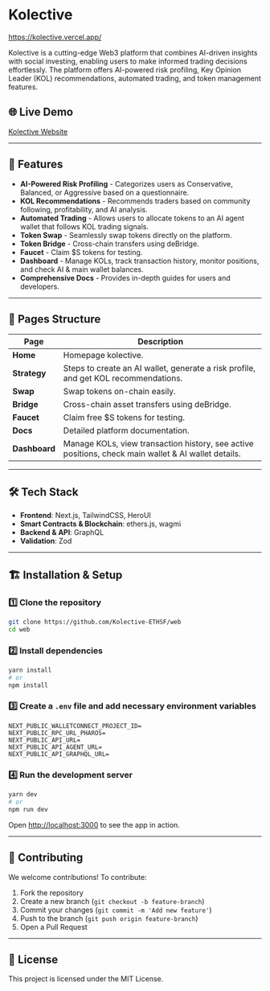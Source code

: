 # Kolective

https://kolective.vercel.app/

Kolective is a cutting-edge Web3 platform that combines AI-driven insights with social investing, enabling users to make informed trading decisions effortlessly. The platform offers AI-powered risk profiling, Key Opinion Leader (KOL) recommendations, automated trading, and token management features.

## 🌐 Live Demo
[Kolective Website](https://kolective.vercel.app)

---

## 🚀 Features
- **AI-Powered Risk Profiling** - Categorizes users as Conservative, Balanced, or Aggressive based on a questionnaire.
- **KOL Recommendations** - Recommends traders based on community following, profitability, and AI analysis.
- **Automated Trading** - Allows users to allocate tokens to an AI agent wallet that follows KOL trading signals.
- **Token Swap** - Seamlessly swap tokens directly on the platform.
- **Token Bridge** - Cross-chain transfers using deBridge.
- **Faucet** - Claim $S tokens for testing.
- **Dashboard** - Manage KOLs, track transaction history, monitor positions, and check AI & main wallet balances.
- **Comprehensive Docs** - Provides in-depth guides for users and developers.

---

## 📂 Pages Structure

| Page        | Description  |
|------------|--------------|
| **Home** | Homepage kolective. |
| **Strategy** | Steps to create an AI wallet, generate a risk profile, and get KOL recommendations. |
| **Swap** | Swap tokens on-chain easily. |
| **Bridge** | Cross-chain asset transfers using deBridge. |
| **Faucet** | Claim free $S tokens for testing. |
| **Docs** | Detailed platform documentation. |
| **Dashboard** | Manage KOLs, view transaction history, see active positions, check main wallet & AI wallet details. |

---

## 🛠 Tech Stack
- **Frontend**: Next.js, TailwindCSS, HeroUI
- **Smart Contracts & Blockchain**: ethers.js, wagmi
- **Backend & API**: GraphQL
- **Validation**: Zod

---

## 🏗 Installation & Setup

### 1️⃣ Clone the repository
```bash
git clone https://github.com/Kolective-ETHSF/web
cd web
```

### 2️⃣ Install dependencies
```bash
yarn install
# or
npm install
```

### 3️⃣ Create a `.env` file and add necessary environment variables
```env
NEXT_PUBLIC_WALLETCONNECT_PROJECT_ID=
NEXT_PUBLIC_RPC_URL_PHAROS=
NEXT_PUBLIC_API_URL=
NEXT_PUBLIC_API_AGENT_URL=
NEXT_PUBLIC_API_GRAPHQL_URL=
```

### 4️⃣ Run the development server
```bash
yarn dev
# or
npm run dev
```

Open [http://localhost:3000](http://localhost:3000) to see the app in action.

---

## 🎯 Contributing
We welcome contributions! To contribute:
1. Fork the repository
2. Create a new branch (`git checkout -b feature-branch`)
3. Commit your changes (`git commit -m 'Add new feature'`)
4. Push to the branch (`git push origin feature-branch`)
5. Open a Pull Request

---

## 📜 License
This project is licensed under the MIT License.
